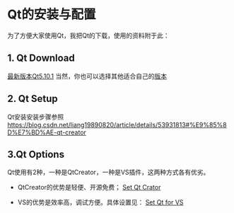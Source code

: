 # Qt的安装与配置

为了方便大家使用Qt，我把Qt的下载，使用的资料附于此：

## 1. Qt Download
[最新版本Qt5.10.1](http://download.qt.io/archive/qt/5.10/5.10.1/qt-opensource-windows-x86-5.10.1.exe)
当然，你也可以选择其他适合自己的[版本](http://download.qt.io/archive/qt)

## 2. Qt Setup
Qt安装安装步骤参照<https://blog.csdn.net/liang19890820/article/details/53931813#%E9%85%8D%E7%BD%AE-qt-creator>

## 3.Qt Options
Qt使用有2种，一种是QtCreator，一种是VS插件，这两种方式各有优劣。
- QtCreator的优势是轻便、开源免费；
[Set Qt Crator](https://blog.csdn.net/liang19890820/article/details/49894691)

- VS的优势是效率高，调试方便。具体设置见：
[Set Qt for VS](https://blog.csdn.net/liang19890820/article/details/49874033)
